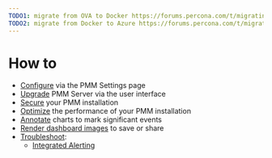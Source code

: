 ```yaml
---
TODO1: migrate from OVA to Docker https://forums.percona.com/t/migrating-pmm2-data-from-ova-to-docker/8102/6
TODO2: migrate from Docker to Azure https://forums.percona.com/t/migrate-ppm-to-azure-cloud/7934
---
```


# How to

- [Configure](configure.md) via the PMM Settings page
- [Upgrade](upgrade.md) PMM Server via the user interface
- [Secure](secure.md) your PMM installation
- [Optimize](optimize.md) the performance of your PMM installation
- [Annotate](annotate.md) charts to mark significant events
- [Render dashboard images](render-dashboard-images.md) to save or share
- [Troubleshoot](troubleshoot.md):
	- [Integrated Alerting](troubleshoot.md#integrated-alerting)
